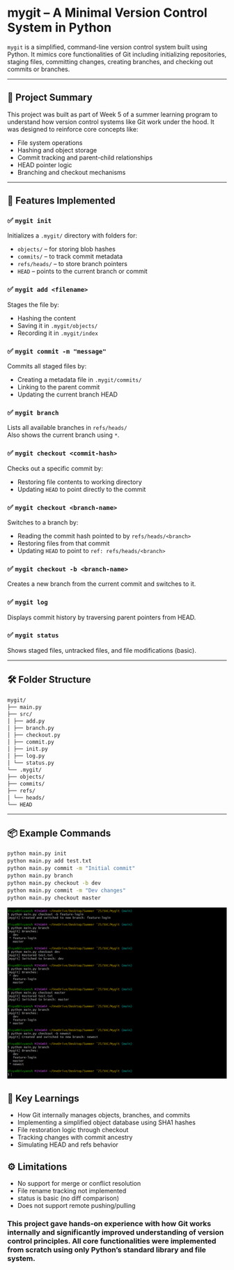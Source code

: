 # mygit – A Minimal Version Control System in Python

`mygit` is a simplified, command-line version control system built using Python. It mimics core functionalities of Git including initializing repositories, staging files, committing changes, creating branches, and checking out commits or branches.

---

## 🧠 Project Summary

This project was built as part of Week 5 of a summer learning program to understand how version control systems like Git work under the hood. It was designed to reinforce core concepts like:

- File system operations
- Hashing and object storage
- Commit tracking and parent-child relationships
- HEAD pointer logic
- Branching and checkout mechanisms

---

## 🚀 Features Implemented

### ✅ `mygit init`
Initializes a `.mygit/` directory with folders for:
- `objects/` – for storing blob hashes
- `commits/` – to track commit metadata
- `refs/heads/` – to store branch pointers
- `HEAD` – points to the current branch or commit

### ✅ `mygit add <filename>`
Stages the file by:
- Hashing the content
- Saving it in `.mygit/objects/`
- Recording it in `.mygit/index`

### ✅ `mygit commit -m "message"`
Commits all staged files by:
- Creating a metadata file in `.mygit/commits/`
- Linking to the parent commit
- Updating the current branch HEAD

### ✅ `mygit branch`
Lists all available branches in `refs/heads/`  
Also shows the current branch using `*`.

### ✅ `mygit checkout <commit-hash>`
Checks out a specific commit by:
- Restoring file contents to working directory
- Updating `HEAD` to point directly to the commit

### ✅ `mygit checkout <branch-name>`
Switches to a branch by:
- Reading the commit hash pointed to by `refs/heads/<branch>`
- Restoring files from that commit
- Updating `HEAD` to point to `ref: refs/heads/<branch>`

### ✅ `mygit checkout -b <branch-name>`
Creates a new branch from the current commit and switches to it.

### ✅ `mygit log`
Displays commit history by traversing parent pointers from HEAD.

### ✅ `mygit status`
Shows staged files, untracked files, and file modifications (basic).

---

## 🛠 Folder Structure

    mygit/
    ├── main.py
    ├── src/
    │ ├── add.py
    │ ├── branch.py
    │ ├── checkout.py
    │ ├── commit.py
    │ ├── init.py
    │ ├── log.py
    │ └── status.py
    └── .mygit/
    ├── objects/
    ├── commits/
    ├── refs/
    │ └── heads/
    └── HEAD


---

## 📦 Example Commands

```bash
python main.py init
python main.py add test.txt
python main.py commit -m "Initial commit"
python main.py branch
python main.py checkout -b dev
python main.py commit -m "Dev changes"
python main.py checkout master
```

![Example CLI Outputs](image.png)

## 📌 Key Learnings
- How Git internally manages objects, branches, and commits
- Implementing a simplified object database using SHA1 hashes
- File restoration logic through checkout
- Tracking changes with commit ancestry
- Simulating HEAD and refs behavior


## ⚙️ Limitations
- No support for merge or conflict resolution
- File rename tracking not implemented
- status is basic (no diff comparison)
- Does not support remote pushing/pulling


### This project gave hands-on experience with how Git works internally and significantly improved understanding of version control principles. All core functionalities were implemented from scratch using only Python’s standard library and file system.
